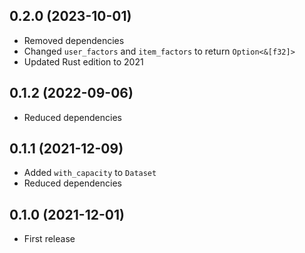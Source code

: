 ## 0.2.0 (2023-10-01)

- Removed dependencies
- Changed `user_factors` and `item_factors` to return `Option<&[f32]>`
- Updated Rust edition to 2021

## 0.1.2 (2022-09-06)

- Reduced dependencies

## 0.1.1 (2021-12-09)

- Added `with_capacity` to `Dataset`
- Reduced dependencies

## 0.1.0 (2021-12-01)

- First release

